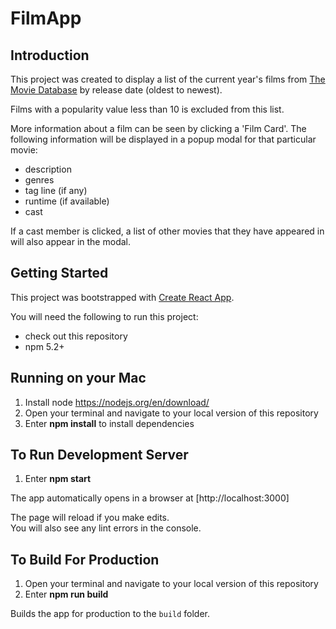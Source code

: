 # FilmApp
## Introduction
This project was created to display a list of the current year's films from [The Movie Database](https://www.themoviedb.org) by release date (oldest to newest).

Films with a popularity value less than 10 is excluded from this list.

More information about a film can be seen by clicking a 'Film Card'. The following information will be displayed in a popup modal for that particular movie:
  - description
  - genres
  - tag line (if any)
  - runtime (if available)
  - cast

If a cast member is clicked, a list of other movies that they have appeared in will also appear in the modal.

## Getting Started
This project was bootstrapped with [Create React App](https://github.com/facebook/create-react-app).

You will need the following to run this project:
  - check out this repository
  - npm 5.2+

## Running on your Mac
  1. Install node https://nodejs.org/en/download/
  2. Open your terminal and navigate to your local version of this repository
  3. Enter **npm install** to install dependencies

## To Run Development Server
  1. Enter **npm start**

The app automatically opens in a browser at [http://localhost:3000]

The page will reload if you make edits.<br>
You will also see any lint errors in the console.

## To Build For Production
  1. Open your terminal and navigate to your local version of this repository
  2. Enter **npm run build**

Builds the app for production to the `build` folder.
